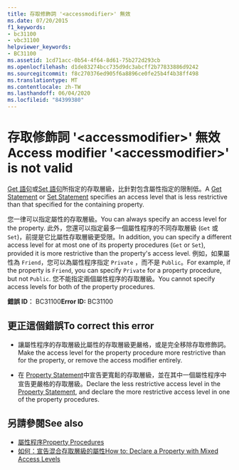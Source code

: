 ```yaml
---
title: 存取修飾詞 '<accessmodifier>' 無效
ms.date: 07/20/2015
f1_keywords:
- bc31100
- vbc31100
helpviewer_keywords:
- BC31100
ms.assetid: 1cd71acc-0b54-4f64-8d61-75b272d293cb
ms.openlocfilehash: d1de83274bcc735d9dc3abcff2b77833886d9242
ms.sourcegitcommit: f8c270376ed905f6a8896ce0fe25b4f4b38ff498
ms.translationtype: MT
ms.contentlocale: zh-TW
ms.lasthandoff: 06/04/2020
ms.locfileid: "84399380"
---
```

# <a name="access-modifier-accessmodifier-is-not-valid"></a><span data-ttu-id="83897-102">存取修飾詞 '\<accessmodifier>' 無效</span><span class="sxs-lookup"><span data-stu-id="83897-102">Access modifier '\<accessmodifier>' is not valid</span></span>
<span data-ttu-id="83897-103">[Get 語句](../language-reference/statements/get-statement.md)或[Set 語句](../language-reference/statements/set-statement.md)所指定的存取層級，比針對包含屬性指定的限制低。</span><span class="sxs-lookup"><span data-stu-id="83897-103">A [Get Statement](../language-reference/statements/get-statement.md) or [Set Statement](../language-reference/statements/set-statement.md) specifies an access level that is less restrictive than that specified for the containing property.</span></span>  
  
 <span data-ttu-id="83897-104">您一律可以指定屬性的存取層級。</span><span class="sxs-lookup"><span data-stu-id="83897-104">You can always specify an access level for the property.</span></span> <span data-ttu-id="83897-105">此外，您還可以指定最多一個屬性程序的不同存取層級 (`Get` 或 `Set`)，前提是它比屬性存取層級更受限。</span><span class="sxs-lookup"><span data-stu-id="83897-105">In addition, you can specify a different access level for at most one of its property procedures (`Get` or `Set`), provided it is more restrictive than the property's access level.</span></span> <span data-ttu-id="83897-106">例如，如果屬性為 `Friend`，您可以為屬性程序指定 `Private` ，而不是 `Public`。</span><span class="sxs-lookup"><span data-stu-id="83897-106">For example, if the property is `Friend`, you can specify `Private` for a property procedure, but not `Public`.</span></span> <span data-ttu-id="83897-107">您不能指定兩個屬性程序的存取層級。</span><span class="sxs-lookup"><span data-stu-id="83897-107">You cannot specify access levels for both of the property procedures.</span></span>  
  
 <span data-ttu-id="83897-108">**錯誤 ID︰** BC31100</span><span class="sxs-lookup"><span data-stu-id="83897-108">**Error ID:** BC31100</span></span>  
  
## <a name="to-correct-this-error"></a><span data-ttu-id="83897-109">更正這個錯誤</span><span class="sxs-lookup"><span data-stu-id="83897-109">To correct this error</span></span>  
  
- <span data-ttu-id="83897-110">讓屬性程序的存取層級比屬性的存取層級更嚴格，或是完全移除存取修飾詞。</span><span class="sxs-lookup"><span data-stu-id="83897-110">Make the access level for the property procedure more restrictive than for the property, or remove the access modifier entirely.</span></span>  
  
- <span data-ttu-id="83897-111">在 [Property Statement](../language-reference/statements/property-statement.md)中宣告更寬鬆的存取層級，並在其中一個屬性程序中宣告更嚴格的存取層級。</span><span class="sxs-lookup"><span data-stu-id="83897-111">Declare the less restrictive access level in the [Property Statement](../language-reference/statements/property-statement.md), and declare the more restrictive access level in one of the property procedures.</span></span>  
  
## <a name="see-also"></a><span data-ttu-id="83897-112">另請參閱</span><span class="sxs-lookup"><span data-stu-id="83897-112">See also</span></span>

- [<span data-ttu-id="83897-113">屬性程序</span><span class="sxs-lookup"><span data-stu-id="83897-113">Property Procedures</span></span>](../programming-guide/language-features/procedures/property-procedures.md)
- [<span data-ttu-id="83897-114">如何：宣告混合存取層級的屬性</span><span class="sxs-lookup"><span data-stu-id="83897-114">How to: Declare a Property with Mixed Access Levels</span></span>](../programming-guide/language-features/procedures/how-to-declare-a-property-with-mixed-access-levels.md)
